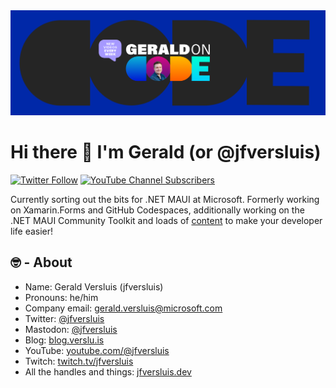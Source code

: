 <img src="https://github.com/jfversluis/jfversluis/blob/main/assets/header.png" alt="jfversluis GitHub banner" />

# Hi there 👋 I'm Gerald (or @jfversluis)

[![Twitter Follow](https://img.shields.io/twitter/follow/jfversluis?color=%231DA1F2&logo=twitter&style=flat-square)](https://www.twitter.com/jfversluis) [![YouTube Channel Subscribers](https://img.shields.io/youtube/channel/subscribers/UCBBZ2kXWmd8eXlHg2wEaClw?color=%23FF0000&label=Subscribe%20on%20YouTube&logo=youtube&style=flat-square)](https://www.youtube.com/GeraldVersluis)

<!--<a href="#">
  <img src="https://github-readme-stats.vercel.app/api?username=jfversluis&show_icons=true&count_private=true" alt="jfversluis GitHub stats" align="right" />
</a>-->

Currently sorting out the bits for .NET MAUI at Microsoft. Formerly working on Xamarin.Forms and GitHub Codespaces, additionally working on the .NET MAUI Community Toolkit and loads of [content](https://www.youtube.com/@jfversluis) to make your developer life easier!

## 🤓 - About

- Name: Gerald Versluis (jfversluis)
- Pronouns: he/him
- Company email: gerald.versluis@microsoft.com
- Twitter: [@jfversluis](https://twitter.com/jfversluis)
- Mastodon: <a rel="me" href="https://mas.to/@jfversluis">@jfversluis</a>
- Blog: [blog.verslu.is](https://blog.verslu.is)
- YouTube: [youtube.com/@jfversluis](https://www.youtube.com/@jfversluis)
- Twitch: [twitch.tv/jfversluis](https://www.twitch.tv/jfversluis)
- All the handles and things: [jfversluis.dev](https://jfversluis.dev)
